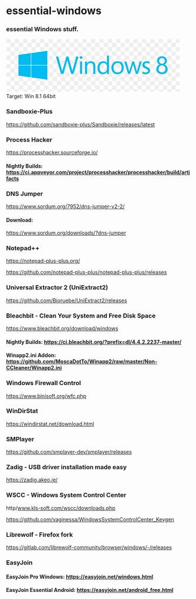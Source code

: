 # essential-windows
### essential Windows stuff. 
![winlogo](./windows-logo.jpg)
Target: Win 8.1 64bit




### Sandboxie-Plus

https://github.com/sandboxie-plus/Sandboxie/releases/latest

### Process Hacker

https://processhacker.sourceforge.io/


#### Nightly Builds: https://ci.appveyor.com/project/processhacker/processhacker/build/artifacts

### DNS Jumper

https://www.sordum.org/7952/dns-jumper-v2-2/

#### Download: 
https://www.sordum.org/downloads/?dns-jumper


### Notepad++

https://notepad-plus-plus.org/

https://github.com/notepad-plus-plus/notepad-plus-plus/releases

### Universal Extractor 2 (UniExtract2)


https://github.com/Bioruebe/UniExtract2/releases

### Bleachbit - Clean Your System and Free Disk Space

https://www.bleachbit.org/download/windows

#### Nightly Builds: https://ci.bleachbit.org/?prefix=dl/4.4.2.2237-master/

#### Winapp2.ini Addon: https://github.com/MoscaDotTo/Winapp2/raw/master/Non-CCleaner/Winapp2.ini


### Windows Firewall Control

https://www.binisoft.org/wfc.php


### WinDirStat

https://windirstat.net/download.html


### SMPlayer

https://github.com/smplayer-dev/smplayer/releases


### Zadig - USB driver installation made easy

https://zadig.akeo.ie/

### WSCC - Windows System Control Center

http/www.kls-soft.com/wscc/downloads.php

https://github.com/vaginessa/WindowsSystemControlCenter_Keygen


### Librewolf - Firefox fork

https://gitlab.com/librewolf-community/browser/windows/-/releases


### EasyJoin

#### EasyJoin Pro Windows: https://easyjoin.net/windows.html

#### EasyJoin Essential Android: https://easyjoin.net/android_free.html


